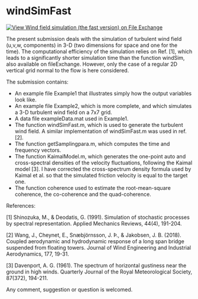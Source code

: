 # windSimFast

[![View Wind field simulation (the fast version) on File Exchange](https://www.mathworks.com/matlabcentral/images/matlab-file-exchange.svg)](https://se.mathworks.com/matlabcentral/fileexchange/68632-wind-field-simulation-the-fast-version)


The present submission deals with the simulation of turbulent wind field (u,v,w, components) in 3-D (two dimensions for space and one for the time).  The computational efficiency of the simulation relies on Ref. [1], which leads to a significantly shorter simulation time than the function windSim, also available on fileExchange. However,  only the case of a regular 2D vertical grid normal to the flow is here considered.

The submission contains:
- An example file Example1 that illustrates simply how the output variables look like.
- An example file Example2, which is more complete, and which simulates a 3-D turbulent wind field on a 7x7 grid.
- A data file exampleData.mat used in Example1.
- The function windSimFast.m, which is used to generate the turbulent wind field.  A similar implementation of windSimFast.m was used in ref. [2].
- The function getSamplingpara.m, which computes the time and frequency vectors.
- The function KaimalModel.m, which generates the one-point auto and cross-spectral densities of the velocity fluctuations, following the Kaimal model [3]. I have corrected the cross-spectrum density formula used by Kaimal et al. so that the simulated friction velocity is equal to the target one. 
- The function coherence used to estimate the root-mean-square coherence, the co-coherence and the quad-coherence.



References:

  [1] Shinozuka, M., & Deodatis, G. (1991).   Simulation of stochastic processes by spectral representation.   Applied Mechanics Reviews, 44(4), 191-204.
  
  [2] Wang, J., Cheynet, E., Snæbjörnsson, J. Þ., & Jakobsen, J. B. (2018). Coupled aerodynamic and hydrodynamic response of a long span bridge suspended from floating towers.  Journal of Wind Engineering and Industrial Aerodynamics, 177, 19-31.
  
  [3] Davenport, A. G. (1961). The spectrum of horizontal gustiness near the ground in high winds.   Quarterly Journal of the Royal Meteorological Society, 87(372), 194-211.

Any comment, suggestion or question is welcomed.





